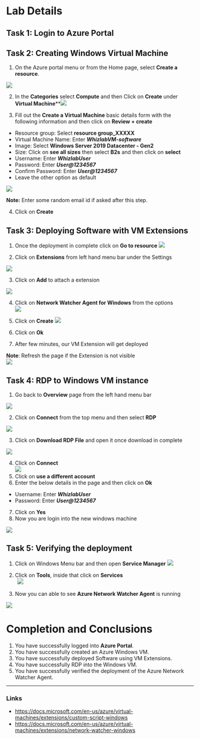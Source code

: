 # Lab Details

## Task 1: Login to Azure Portal

## Task 2: Creating Windows Virtual Machine
1.  On the Azure portal menu or from the Home page, select **Create a resource**.  

![](https://play.whizlabs.com/frontend/web/media/2021/10/17/image17.png)
    
2.  In the **Categories** select **Compute** and then Click on **Create** under **Virtual Machine****![](https://play.whizlabs.com/frontend/web/media/2021/10/17/image12.png)

3.  Fill out the **Create a Virtual Machine** basic details form with the following information and then click on **Review + create**
-   Resource group: Select **resource group_XXXXX**
-   Virtual Machine Name: Enter **_WhizlabVM-software_**
-   Image: Select **Windows Server 2019 Datacenter - Gen2**
-   Size: Click on **see all sizes** then select **B2s** and then click on **select** 
-   Username: Enter **_WhizlabUser_**
-   Password: Enter **_User@1234567_**
-   Confirm Password: Enter **_User@1234567_**
-   Leave the other option as default

![](https://play.whizlabs.com/frontend/web/media/2022/04/09/336_update.png)

**Note:** Enter some random email id if asked after this step.

4.  Click on **Create**

## Task 3: Deploying Software with VM Extensions
1.  Once the deployment in complete click on **Go to resource**
 **![](https://play.whizlabs.com/frontend/web/media/2021/10/17/image15.png)** 

2.  Click on **Extensions** from left hand menu bar under the Settings

 ![](https://play.whizlabs.com/frontend/web/media/2021/10/17/image1.png) 

3.  Click on **Add** to attach a extension

![](https://play.whizlabs.com/frontend/web/media/2021/10/17/image14.png)

4.  Click on **Network Watcher Agent for Windows** from the options  
    **![](https://play.whizlabs.com/frontend/web/media/2021/10/17/image4.png)**
    
5.  Click on **Create**
**![](https://play.whizlabs.com/frontend/web/media/2021/10/17/image19.png)**
6.  Click on **Ok**
7.  After few minutes, our VM Extension will get deployed

**Note**: Refresh the page if the Extension is not visible  
![](https://play.whizlabs.com/frontend/web/media/2021/10/17/image10.png)

## Task 4: RDP to Windows VM instance
1.  Go back to **Overview** page from the left hand menu bar

 ![](https://play.whizlabs.com/frontend/web/media/2021/10/17/image8.png) 

2.  Click on **Connect** from the top menu and then select **RDP**

 ![](https://play.whizlabs.com/frontend/web/media/2021/10/17/image13_23_40.png) 

3.  Click on **Download RDP File** and open it once download in complete

 ![](https://play.whizlabs.com/frontend/web/media/2021/10/17/image5.png) 

4.  Click on **Connect  
    ![](https://play.whizlabs.com/frontend/web/media/2021/10/17/image2.png)**
5.  Click on **use a different account**
6.  Enter the below details in the page and then click on **Ok**
-   Username: Enter **_WhizlabUser_**
-   Password: Enter **_User@1234567_**
7.  Click on **Yes**
8.  Now you are login into the new windows machine

 ![](https://play.whizlabs.com/frontend/web/media/2021/10/17/image6.png) 

## Task 5: Verifying the deployment
1.  Click on Windows Menu bar and then open **Service Manager**
 **![](https://play.whizlabs.com/frontend/web/media/2021/10/17/image7.png)** 
2.  Click on **Tools**, inside that click on **Services  
    ![](https://play.whizlabs.com/frontend/web/media/2021/10/17/image18.png)** 
    
3.  Now you can able to see **Azure Network Watcher Agent** is running

 ![](https://play.whizlabs.com/frontend/web/media/2021/10/17/image16.png) 

# Completion and Conclusions
1.  You have successfully logged into **Azure Portal**.
2.  You have successfully created an Azure Windows VM.
3.  You have successfully deployed Software using VM Extensions.
4.  You have successfully RDP into the Windows VM.
5.  You have successfully verified the deployment of the Azure Network Watcher Agent.

---
### Links
- https://docs.microsoft.com/en-us/azure/virtual-machines/extensions/custom-script-windows
- https://docs.microsoft.com/en-us/azure/virtual-machines/extensions/network-watcher-windows